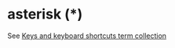 # asterisk (\*)

See [Keys and keyboard shortcuts term collection](/style-guide/a-z-word-list-term-collections/term-collections/keys-keyboard-shortcuts)
